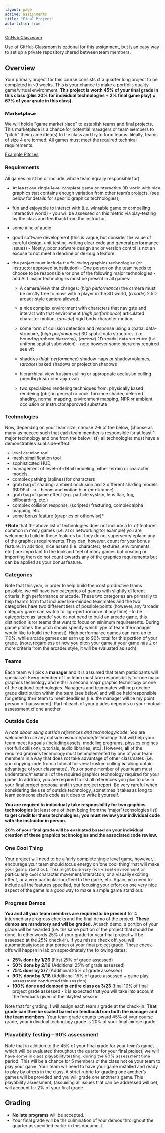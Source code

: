 ```yaml
---
layout: page
active: assignments
title: "Final Project"
auto-title: true
---
```


<a href="https://classroom.github.com/g/HU0_GOIm" class="btn btn-info">GitHub Classroom</a>

Use of GitHub Classroom is optional for this assignment,
but is an easy way to set up a private repository shared between team members.



## Overview

Your primary project for this course consists of a quarter long project to be completed in ~9 weeks.
This is your chance to make a portfolio quality game/virtual environment.
**This project is worth 45% of your final grade in this class (plus 20% for individual technologies + 2% final game play) = 67% of your grade in this class).**

### Marketplace

We will hold a "game market place" to establish teams and final projects.
This marketplace is a chance for potential managers or team members to "pitch" their game idea(s) to the class and try to form teams.
Ideally, teams of size 4 are formed.
All games must meet the required technical requirements.

<a href="https://drive.google.com/file/d/1szFqFMXgwGhsneo5m6VzIMx0QfGI-YPM/view?usp=sharing" class="btn btn-info">Example Pitches</a>


### Requirements

All games must be or include (whole team equally responsible for):

- At least one single level complete game or interactive 3D world with nice graphics that contains enough variation from other team’s projects,
  (see below for details for specific graphics technologies),

- fun and enjoyable to interact with (i.e. winnable game or compelling interactive world) -
  you will be assessed on this metric via play-testing by the class and feedback from the instructor,

- some kind of audio

- good software development (this is vague, but consider the value of careful design, unit testing, writing clear code and general performance issues) -
  Mostly, poor software design and or version control is not an excuse to not meet a deadline or de-bug a feature.

- the project must include the following graphics technologies (or instructor approved substitution) -
  One person on the team needs to choose to be responsible for one of the following major technologies -
  and ALL major technologies must be present in all games:

  - A camera/view that changes: (*high performance*) the camera must be mostly free to move with a player in the 3D world, (*arcade*) 2.5D arcade style camera allowed.

  - a nice complex environment with characters that navigate and interact with that environment (*high performance*) articulated character motion, (*arcade*) rigid body character motion.

  - some form of collision detection and response using a spatial data-structure, (*high performance*) 3D spatial data structures,
    (i.e. bounding sphere hierarchy), (*arcade*) 2D spatial data structure (i.e. uniform spatial subdivision) - note however some hierarchy required see vfc

  - shadows (*high performance*) shadow maps or shadow volumes, (*arcade*) baked shadows or projection shadows

  - hierarchical view frustum culling or appropriate occlusion culling (pending instructor approval)

  - two specialized rendering techniques from: physically based rendering (pbr) in general or cook Torrance shader,
    deferred shading, normal mapping, environment mapping, NPR or ambient occlusion or instructor approved substitute


### Technologies

Now, depending on your team size, choose 2-6 of the below,
(choose as many as needed such that each team member is responsible for at least 1 major technology and one from the below list),
all technologies must have a demonstrable visual side-effect:

- level creation tool
- mesh simplification tool
- sophisticated HUD,
- management of level-of-detail modeling, either terrain or character models,
- complex pathing (splines) for characters
- grab bag of shading: ambient occlusion and 2 different shading models (BRDFs) -or - bloom and motion blur (or distance) <exact shaders must be approved by instructor>
- grab bag of  game effect (e.g. particle system, lens flair, fog, billboarding, etc.) <exact effects must be approved by instructor>
- complex collision response, (scripted) fracturing, complex alpha mapping, etc.
- some bonus feature (graphics or otherwise)*

**\*Note** that the above list of technologies does not include a lot of features common in many games (i.e. AI or networking for example)
you are welcome to build in these features but they do not supersede/replace any of the graphics requirements.
They can, however, count for your bonus feature.
In addition, nice assets (i.e. characters, textures, environments, etc.) are important to the look and feel of many games
but creating or importing them do not count towards any of the graphics requirements but can be applied as your bonus feature.


### Categories

Note that this year, in order to help build the most productive teams possible, we will have two categories of games with slightly different criteria: high performance or arcade.
These two categories are primarily to help team’s form that includes like-minded teammates and the two categories have two different tiers of possible points
(however, any ‘arcade’ category game can switch to high-performance at any time) -
to be categorized as ‘arcade’ you do not need to build an arcade game, this distinction is for teams that want to focus on minimum requirements.
During game pitches, the pitch should specify which type of team the manager would like to build (be honest).
High performance games can earn up to 110%, while arcade games can earn up to 90% total for this portion of your grade.
(Note, regardless of how you pitch your game if your game has 2 or more criteria from the arcades style, it will be evaluated as such).


### Teams

Each team will pick a **manager** and it is assumed that team participants will specialize.
Every member of the team must take responsibility for one major graphics technology and either a second major graphic technology or one of the optional technologies.
Managers and teammates will help decide grade distribution within the team (see below) and will be held responsible for getting their team to meet deadlines
(i.e. the manager will be my point person of harassment).
Part of each of your grades depends on your mutual assessment of one another.


### Outside Code

*A note about using outside references and technology/code:*
You are welcome to use any outside resource/code/technology that will help your team meet its goals
(including assets, modeling programs, physics engines (not full collision), tutorials, audio libraries, etc.).
However, **all** of the required graphics technology must be implemented by one of your team members in a way that does not take advantage of other classmates
(i.e. you copying code from a tutorial for view frustum culling **is** taking unfair advantage of your classmates).
You or some member of your team must understand/master all of the required graphics technology required for your game.
In addition, you are required to list all references you plan to use in your final project proposal and in your project report.
Be very careful when considering the use of outside technology, sometimes it takes as long to learn someone else’s code as it does to write it yourself.

**You are required to individually take responsibility for two graphics technologies**
(at least one of them being from the ‘major’ technologies list)
**to get credit for these technologies;**
**you must review your individual code with the instructor in person.**

**20% of your final grade will be evaluated based on your individual creation of these graphics technologies and the associated code review.**


### One Cool Thing

Your project will need to be a fairly complete single level game, however,
I encourage your team should focus energy on ‘one cool thing’ that will make your game stand out.
This might be a very rich visual environment or particularly cool character movement/interaction,
or a visually exciting effect, or a very particular look/feel to the game, etc.
Again, you need to include all the features specified, but focusing your effort on one very nice aspect of the game is a good way to make a simple game stand out.


### Progress Demos

**You and all your team members are required to be present** for 4 intermediary progress checks and the final demo of the project.
**These demos are mandatory and will be graded.**
At each demo, a portion of your grade will be awarded (i.e. the same portion of the project that should be done.
In other words 25% of your grade for your final project will be assessed at the 25% check-in).
If you miss a check off, you will automatically loose that portion of your final project grade.
These check-offs will happen in lab on approximately the following dates:

- **25% done by 1/26**  (First 25% of grade assessed)
- **50% done by 2/16**  (Additional 25% of grade assessed)
- **75% done by 3/7**   (Additional 25% of grade assessed)
- **90% done by 3/16**  (Additional 15% of grade assessed + game play assessment conducted this session)
- **100% done and demoed to entire class on 3/23** (final 10% of final project grade assessed - it is expected that you will take into account the feedback given at the playtest session)

Note that for grading, I will assign each team a grade at the check-in.
**That grade can then be scaled based on feedback from both the manager and the team members.**
Your team grade counts toward 45% of your course grade, your individual technology grade is 20% of your final course grade



### Playability Testing – 90% assessment:

Note that in addition to the 45% of your final grade for your team’s game, which will be evaluated throughout the quarter for your final project, we will have some in class playability testing, during the 90% assessment time period.  This will be a chance for 5 members of the class not on your team to play your game.  Your team will need to have your game installed and ready to play by others in the class.  A strict rubric for grading one another’s games will be provided and you will grade one another’s game.  This playability assessment, (assuming all issues that can be addressed will be), will account for 2% of your final grade.


## Grading

- **No late programs** will be accepted.
- Your final grade will be the culmination of your demos throughout the quarter as specified earlier in this document.
